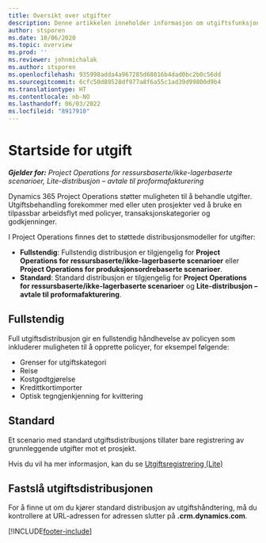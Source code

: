 ```yaml
---
title: Oversikt over utgifter
description: Denne artikkelen inneholder informasjon om utgiftsfunksjonene i Project Operations.
author: stsporen
ms.date: 10/06/2020
ms.topic: overview
ms.prod: ''
ms.reviewer: johnmichalak
ms.author: stsporen
ms.openlocfilehash: 935998adda4a967285d68016b4dad0bc2b0c56dd
ms.sourcegitcommit: 6cfc50d89528df977a8f6a55c1ad39d99800d9b4
ms.translationtype: HT
ms.contentlocale: nb-NO
ms.lasthandoff: 06/03/2022
ms.locfileid: "8917910"
---
```

# <a name="expense-home-page"></a>Startside for utgift

_**Gjelder for:** Project Operations for ressursbaserte/ikke-lagerbaserte scenarioer, Lite-distribusjon – avtale til proformafakturering_


Dynamics 365 Project Operations støtter muligheten til å behandle utgifter. Utgiftsbehandling forekommer med eller uten prosjekter ved å bruke en tilpassbar arbeidsflyt med policyer, transaksjonskategorier og godkjenninger.

I Project Operations finnes det to støttede distribusjonsmodeller for utgifter: 

- **Fullstendig**: Fullstendig distribusjon er tilgjengelig for **Project Operations for ressursbaserte/ikke-lagerbaserte scenarioer** eller **Project Operations for produksjonsordrebaserte scenarioer**.
- **Standard**: Standard distribusjon er tilgjengelig for **Project Operations for ressursbaserte/ikke-lagerbaserte scenarioer** og **Lite-distribusjon – avtale til proformafakturering**.

## <a name="full"></a>Fullstendig 
Full utgiftsdistribusjon gir en fullstendig håndhevelse av policyen som inkluderer muligheten til å opprette policyer, for eksempel følgende:

  - Grenser for utgiftskategori
  - Reise
  - Kostgodtgjørelse
  - Kredittkortimporter
  - Optisk tegngjenkjenning for kvittering

## <a name="basic"></a>Standard 
Et scenario med standard utgiftsdistribusjons tillater bare registrering av grunnleggende utgifter mot et prosjekt. 

Hvis du vil ha mer informasjon, kan du se [Utgiftsregistrering (Lite)](basic-expense.md)

## <a name="determine-your-expense-deployment"></a>Fastslå utgiftsdistribusjonen
For å finne ut om du kjører standard distribusjon av utgiftshåndtering, må du kontrollere at URL-adressen for adressen slutter på **.crm.dynamics.com**. 


[!INCLUDE[footer-include](../includes/footer-banner.md)]